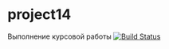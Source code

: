 # project14
Выполнение курсовой работы
[![Build Status](https://travis-ci.com/Yanushevich/pi222team14.svg?branch=main)](https://travis-ci.com/Yanushevich/pi222team14)
